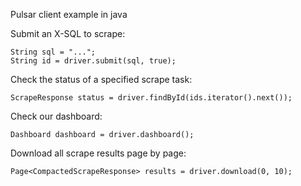 Pulsar client example in java

Submit an X-SQL to scrape:

    String sql = "...";
    String id = driver.submit(sql, true);

Check the status of a specified scrape task:

    ScrapeResponse status = driver.findById(ids.iterator().next());

Check our dashboard:

    Dashboard dashboard = driver.dashboard();

Download all scrape results page by page:

    Page<CompactedScrapeResponse> results = driver.download(0, 10);
